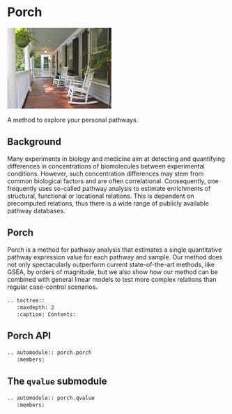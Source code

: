 # Porch
![porch](img/porch.jpg "Photo (c) Sonja Lovas, https://www.flickr.com/photos/sonjalovas/4038233322 ")  

A method to explore your personal pathways.  

## Background

Many experiments in biology and medicine aim at detecting and quantifying differences in concentrations of biomolecules between experimental conditions. However, such concentration differences may stem from common biological factors and are often correlational. Consequently, one frequently uses so-called pathway analysis to estimate enrichments of structural, functional or locational relations. This is dependent on precomputed relations, thus there is a wide range of publicly available pathway databases.

## Porch
Porch is a method for pathway analysis that estimates a single quantitative pathway expression value for each pathway and sample.  Our method does not only spectacularly outperform current state-of-the-art methods, like GSEA, by orders of magnitude, but we also show how our method can be combined with general linear models to test more complex relations than regular case-control scenarios.


```eval_rst
.. toctree::
   :maxdepth: 2
   :caption: Contents:
```

## Porch API

```eval_rst
.. automodule:: porch.porch
   :members:
```
## The `qvalue` submodule

```eval_rst
.. automodule:: porch.qvalue
   :members:
```
